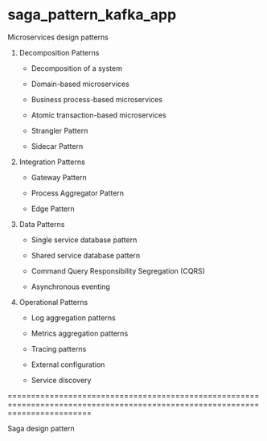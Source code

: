 # saga_pattern_kafka_app


Microservices design patterns

1. Decomposition Patterns

      - Decomposition of a system
      
      - Domain-based microservices
      
      - Business process-based microservices
      
      - Atomic transaction-based microservices
      
      - Strangler Pattern
      
      - Sidecar Pattern
 
2. Integration Patterns

      - Gateway Pattern
      
      - Process Aggregator Pattern
      
      - Edge Pattern


3. Data Patterns
      
      - Single service database pattern
      
      - Shared service database pattern
      
      - Command Query Responsibility Segregation (CQRS)
      
      - Asynchronous eventing 


4. Operational Patterns
      
      - Log aggregation patterns
      
      - Metrics aggregation patterns
      
      - Tracing patterns
      
      - External configuration
      
      - Service discovery
      

==============================================================================================================================

Saga design pattern
